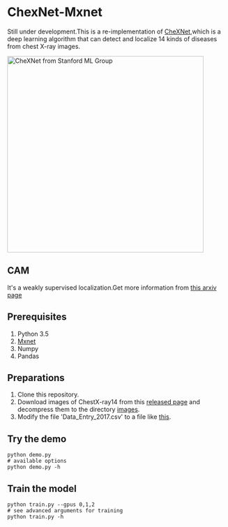 # ChexNet-Mxnet
Still under development.This is a re-implementation of [CheXNet](https://stanfordmlgroup.github.io/projects/chexnet/),which is a deep learning algorithm that can detect and localize 14 kinds of diseases from chest X-ray images.

<img width="450" height="450" src="https://stanfordmlgroup.github.io/projects/chexnet/img/chest-cam.png" alt="CheXNet from Stanford ML Group"/>

## CAM
It's a weakly supervised localization.Get more information from [this arxiv page](https://arxiv.org/pdf/1610.02391.pdf)

## Prerequisites
1. Python 3.5
2. [Mxnet](https://mxnet.apache.org/)
3. Numpy
4. Pandas

## Preparations
1. Clone this repository.
2. Download images of ChestX-ray14 from this [released page](https://nihcc.app.box.com/v/ChestXray-NIHCC) and decompress them to the directory [images](./images).
3. Modify the file 'Data_Entry_2017.csv' to a file like [this](./data/Data_Entry.csv).

## Try the demo

```
python demo.py
# available options
python demo.py -h
```

## Train the model

```
python train.py --gpus 0,1,2
# see advanced arguments for training
python train.py -h
```
